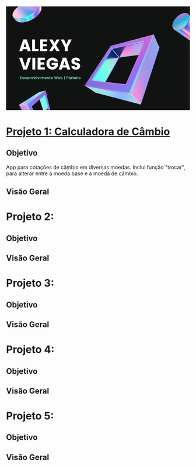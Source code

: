 ![image](https://github.com/a-gva/agva-portfolio-web-development/blob/main/portfolio-agva.png)

# [Projeto 1: Calculadora de Câmbio](https://github.com/a-gva/calculadora-de-cambio)

## Objetivo
App para cotações de câmbio em diversas moedas. Inclui função "trocar", para alterar entre a moeda base e a moeda de câmbio.

## Visão Geral


# Projeto 2: 

## Objetivo

## Visão Geral


# Projeto 3: 

## Objetivo

## Visão Geral


# Projeto 4: 

## Objetivo

## Visão Geral


# Projeto 5: 

## Objetivo

## Visão Geral
